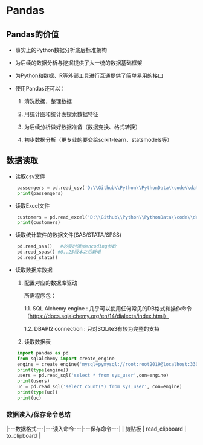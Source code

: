 # Pandas

## Pandas的价值

- 事实上的Python数据分析底层标准架构

- 为后续的数据分析与挖掘提供了大一统的数据基础框架

- 为Python和数据、R等外部工具进行互通提供了简单易用的接口

- 使用Pandas还可以：
	
	1. 清洗数据，整理数据
	
	2. 用统计图和统计表探索数据特征
	
	3. 为后续分析做好数据准备（数据变换、格式转换）
	
	4. 初步数据分析（更专业的要交给scikit-learn、statsmodels等）
	
## 数据读取

- 读取csv文件

```python
	passengers = pd.read_csv('D:\\Github\\Python\\PythonData\\code\\data\\titanic.csv',encoding='utf-8')
	print(passengers)
```

- 读取Excel文件

```python
	customers = pd.read_excel('D:\\Github\\Python\\PythonData\\code\\data\\customers.xls',sheet_name='All')
	print(customers)
```

- 读取统计软件的数据文件(SAS/STATA/SPSS)

```python
	pd.read_sas() 	#必要时添加encoding参数
	pd.read_spas() #0..25版本之后新增
	pd.read_stata()
```

- 读取数据库数据

	1. 配置对应的数据库驱动	
	
		所需程序包：
	
		1.1. SQL Alchemy engine : 几乎可以使用任何常见的DB格式和操作命令（https://docs.sqlalchemy.org/en/14/dialects/index.html）
		
		1.2. DBAPI2 connection : 只对SQLite3有较为完整的支持
	
	2. 读取数据表
	
```python
	import pandas as pd
	from sqlalchemy import create_engine
	engine = create_engine('mysql+pymysql://root:root2019@localhost:3306/sdb?charset=gbk')
	print(type(engine))
	users = pd.read_sql('select * from sys_user',con=engine)
	print(users)
	uc = pd.read_sql('select count(*) from sys_user', con=engine)
	print(type(uc))
	print(uc)
```

### 数据读入/保存命令总结

|---数据格式---|---读入命令---|---保存命令---|
| 剪贴板 | read_clipboard | to_clipboard |